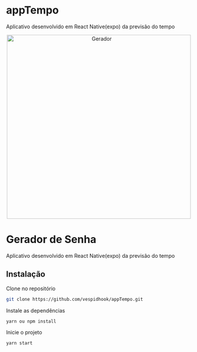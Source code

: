 # appTempo
Aplicativo desenvolvido em React Native(expo) da previsão do tempo

<p align="center">
<img alt="Gerador" title="#Gerador" src="https://bas.inf.br/diversos/rn-layout-2.png" width="500px" /></p>

# Gerador de Senha

Aplicativo desenvolvido em React Native(expo) da previsão do tempo

## Instalação

Clone no repositório

```bash
git clone https://github.com/vespidhook/appTempo.git
```
Instale as dependências

```bash
yarn ou npm install
```
Inicie o projeto

```bash
yarn start
```




